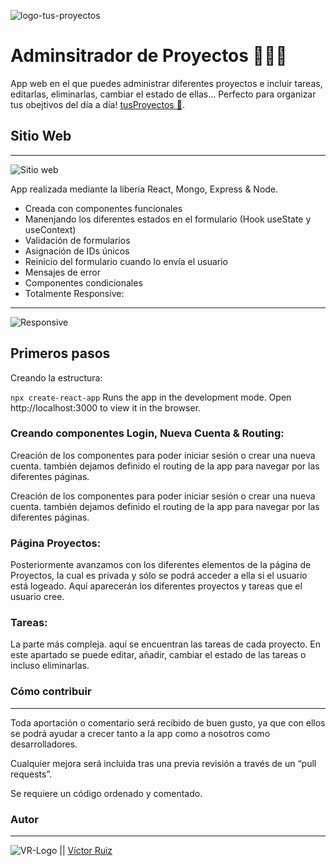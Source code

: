 ![logo-tus-proyectos](https://res.cloudinary.com/dhd9jgrw3/image/upload/v1629360773/tus-proyectos/tus-proyectos-titulo_xx9bka.png)

# Adminsitrador de Proyectos 👨🏻‍💻

App web en el que puedes administrar diferentes proyectos e incluir tareas, editarlas, eliminarlas, cambiar el estado de ellas... Perfecto para organizar tus obejtivos del día a día! [tusProyectos 📝](https://ecstatic-jennings-eb4ec2.netlify.app).

## Sitio Web
---
![Sitio web](https://res.cloudinary.com/dhd9jgrw3/image/upload/v1629360773/tus-proyectos/tus-proyectos-macbook_umicc6.png)

App realizada mediante la libería React, Mongo, Express & Node.

- Creada con componentes funcionales
- Manenjando los diferentes estados en el formulario (Hook useState y useContext)
- Validación de formularios
- Asignación de IDs únicos
- Reinicio del formulario cuando lo envía el usuario
- Mensajes de error 
- Componentes condicionales
- Totalmente Responsive:
---
![Responsive](https://res.cloudinary.com/dhd9jgrw3/image/upload/v1629360773/tus-proyectos/tus-poyectos-iphone_sfpjpb.png)


## Primeros pasos
Creando la estructura:

`npx create-react-app`
Runs the app in the development mode.
Open http://localhost:3000 to view it in the browser.

### Creando componentes Login, Nueva Cuenta & Routing:

Creación de los componentes para poder iniciar sesión o crear una nueva cuenta. también dejamos definido el routing de la app para navegar por las diferentes páginas.

Creación de los componentes para poder iniciar sesión o crear una nueva cuenta. también dejamos definido el routing de la app para navegar por las diferentes páginas.

### Página Proyectos:
Posteriormente avanzamos con los diferentes elementos de la página de Proyectos, la cual es privada y sólo se podrá acceder a ella si el usuario está logeado. Aquí aparecerán los diferentes proyectos y tareas que el usuario cree.

### Tareas:
La parte más compleja. aquí se encuentran las tareas de cada proyecto.
En este apartado se puede editar, añadir, cambiar el estado de las tareas o incluso eliminarlas.

### Cómo contribuir
---
Toda aportación o comentario será recibido de buen gusto, ya que con ellos se podrá ayudar a crecer tanto a la app como a nosotros como desarrolladores.

Cualquier mejora será incluida tras una previa revisión a través de un “pull requests”.

Se requiere un código ordenado y comentado.


### Autor
---

![VR-Logo](https://res.cloudinary.com/dhd9jgrw3/image/upload/v1610528741/Logos%20VR/logo-vr_cmhmpa.jpg) || [Víctor Ruiz](https://www.linkedin.com/in/victormmorales/)